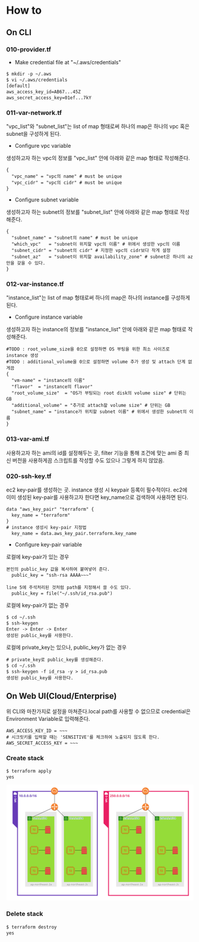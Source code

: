 # How to

## On CLI

### 010-provider.tf

* Make credential file at "~/.aws/credentials"

```
$ mkdir -p ~/.aws
$ vi ~/.aws/credentials
[default]
aws_access_key_id=AB67...45Z
aws_secret_access_key=01ef...7kY
```

### 011-var-network.tf

"vpc_list"와 "subnet_list"는 list of map 형태로써 하나의 map은 하나의 vpc 혹은 subnet을 구성하게 된다.

* Configure vpc variable

생성하고자 하는 vpc의 정보를 "vpc_list" 안에 아래와 같은 map 형태로 작성해준다.

```
{
  "vpc_name" = "vpc의 name" # must be unique
  "vpc_cidr" = "vpc의 cidr" # must be unique
}
```

* Configure subnet variable

생성하고자 하는 subnet의 정보를 "subnet_list" 안에 아래와 같은 map 형태로 작성해준다.

```
{
  "subnet_name" = "subnet의 name" # must be unique
  "which_vpc"   = "subnet이 위치할 vpc의 이름" # 위에서 생성한 vpc의 이름
  "subnet_cidr" = "subnet의 cidr" # 지정한 vpc의 cidr보다 작게 설정
  "subnet_az"   = "subnet이 위치할 availability_zone" # subnet은 하나의 az만을 갖을 수 있다.
}
```

### 012-var-instance.tf

"instance_list"는 list of map 형태로써 하나의 map은 하나의 instance를 구성하게 된다.

* Configure instance variable

생성하고자 하는 instance의 정보를 "instance_list" 안에 아래와 같은 map 형태로 작성해준다.

```
#TODO : root_volume_size을 0으로 설정하면 OS 부팅을 위한 최소 사이즈로 instance 생성
#TODO : additional_volume을 0으로 설정하면 volume 추가 생성 및 attach 단계 없게끔
{
  "vm-name" = "instance의 이름"
  "flavor"  = "instance의 flavor"
  "root_volume_size"  = "OS가 부팅되는 root disk의 volume size" # 단위는 GB
  "additional_volume" = "추가로 attach할 volume size" # 단위는 GB
  "subnet_name" = "instance가 위치할 subnet 이름" # 위에서 생성한 subnet의 이름
}
```

### 013-var-ami.tf

사용하고자 하는 ami의 id를 설정해두는 곳, filter 기능을 통해 조건에 맞는 ami 중 최신 버전을 사용하게끔 스크립트를 작성할 수도 있으나 그렇게 하지 않았음.

### 020-ssh-key.tf

ec2 key-pair를 생성하는 곳. instance 생성 시 keypair 등록이 필수적이다. ec2에 이미 생성된 key-pair를 사용하고자 한다면 key_name으로 검색하여 사용하면 된다.
```
data "aws_key_pair" "terraform" {
  key_name = "terraform"
}
# instance 생성시 key-pair 지정법
  key_name = data.aws_key_pair.terraform.key_name
```
* Configure key-pair variable

로컬에 key-pair가 있는 경우
```
본인의 public_key 값을 복사하여 붙여넣어 준다.
  public_key = "ssh-rsa AAAA~~~"

line 5에 주석처리된 것처럼 path를 지정해서 쓸 수도 있다.
  public_key = file("~/.ssh/id_rsa.pub")
```

로컬에 key-pair가 없는 경우
```
$ cd ~/.ssh
$ ssh-keygen
Enter -> Enter -> Enter
생성된 public_key를 사용한다.
```

로컬에 private_key는 있으나, public_key가 없는 경우
```
# private_key로 public_key를 생성해준다.
$ cd ~/.ssh
$ ssh-keygen -f id_rsa -y > id_rsa.pub
생성된 public_key를 사용한다.
```

## On Web UI(Cloud/Enterprise)

위 CLI와 마찬가지로 설정을 마쳐준다.local path를 사용할 수 없으므로 credential은 Environment Variable로 입력해준다.
```
AWS_ACCESS_KEY_ID = ~~~
# 시크릿키를 입력할 때는 'SENSITIVE'를 체크하여 노출되지 않도록 한다.
AWS_SECRET_ACCESS_KEY = ~~~
```

### Create stack

```
$ terraform apply
yes
```

![TACO-on-AWS](../img/TACO-on-AWS.png "TACO-on-AWS")

### Delete stack

```
$ terraform destroy
yes
```
